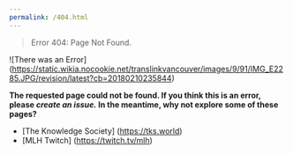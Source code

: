 ```yaml
---
permalink: /404.html
---
```


>Error 404:
>Page Not Found.

![There was an Error] (https://static.wikia.nocookie.net/translinkvancouver/images/9/91/IMG_E2285.JPG/revision/latest?cb=20180210235844)

**The requested page could not be found.
If you think this is an error, please *create an issue.*
In the meantime, why not explore some of these pages?**
- [The Knowledge Society] (https://tks.world)
- [MLH Twitch] (https://twitch.tv/mlh)
